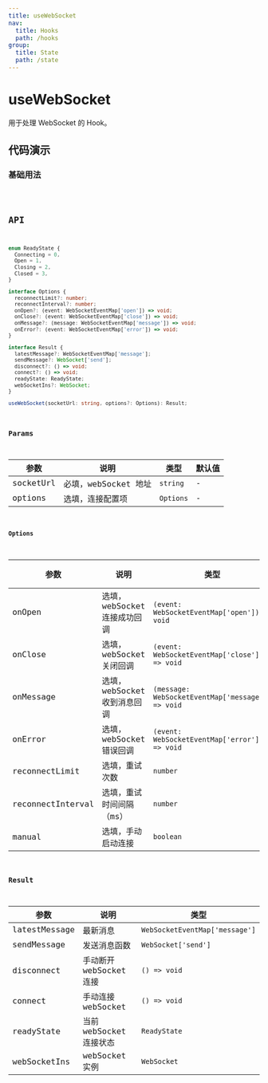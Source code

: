 ```yaml
---
title: useWebSocket
nav:
  title: Hooks
  path: /hooks
group:
  title: State
  path: /state
---
```


# useWebSocket

用于处理 WebSocket 的 Hook。

## 代码演示

### 基础用法

<code src="./demo/demo1.tsx" />

## API

```typescript
enum ReadyState {
  Connecting = 0,
  Open = 1,
  Closing = 2,
  Closed = 3,
}

interface Options {
  reconnectLimit?: number;
  reconnectInterval?: number;
  onOpen?: (event: WebSocketEventMap['open']) => void;
  onClose?: (event: WebSocketEventMap['close']) => void;
  onMessage?: (message: WebSocketEventMap['message']) => void;
  onError?: (event: WebSocketEventMap['error']) => void;
}

interface Result {
  latestMessage?: WebSocketEventMap['message'];
  sendMessage?: WebSocket['send'];
  disconnect?: () => void;
  connect?: () => void;
  readyState: ReadyState;
  webSocketIns?: WebSocket;
}

useWebSocket(socketUrl: string, options?: Options): Result;
```

### Params

| 参数      | 说明                 | 类型      | 默认值 |
| --------- | -------------------- | --------- | ------ |
| socketUrl | 必填，webSocket 地址 | `string`  | -      |
| options   | 选填，连接配置项     | `Options` | -      |

#### Options

| 参数              | 说明                         | 类型                                              | 默认值  |
| ----------------- | ---------------------------- | ------------------------------------------------- | ------- |
| onOpen            | 选填，webSocket 连接成功回调 | `(event: WebSocketEventMap['open']) => void`      | -       |
| onClose           | 选填，webSocket 关闭回调     | `(event: WebSocketEventMap['close']) => void`     | -       |
| onMessage         | 选填，webSocket 收到消息回调 | `(message: WebSocketEventMap['message']) => void` | -       |
| onError           | 选填，webSocket 错误回调     | `(event: WebSocketEventMap['error']) => void`     | -       |
| reconnectLimit    | 选填，重试次数               | `number`                                          | `3`     |
| reconnectInterval | 选填，重试时间间隔（ms）     | `number`                                          | `3000`  |
| manual            | 选填，手动启动连接           | `boolean`                                         | `false` |

### Result

| 参数          | 说明                    | 类型                           |
| ------------- | ----------------------- | ------------------------------ |
| latestMessage | 最新消息                | `WebSocketEventMap['message']` |
| sendMessage   | 发送消息函数            | `WebSocket['send']`            |
| disconnect    | 手动断开 webSocket 连接 | `() => void`                   |
| connect       | 手动连接 webSocket      | `() => void`                   |
| readyState    | 当前 webSocket 连接状态 | `ReadyState`                   |
| webSocketIns  | webSocket 实例          | `WebSocket`                    |
